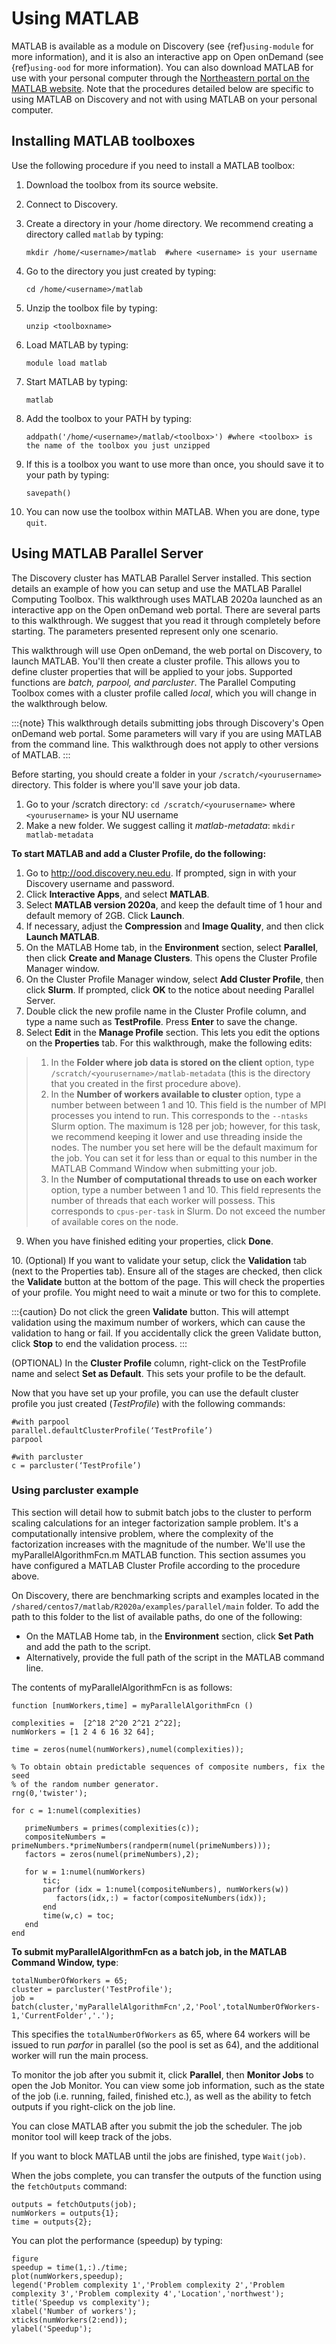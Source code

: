 # Using MATLAB

MATLAB is available as a module on Discovery (see {ref}`using-module` for more information), and
it is also an interactive app on Open onDemand (see {ref}`using-ood` for more information).
You can also download MATLAB for use with your personal computer through the [Northeastern portal on the MATLAB website](https://www.mathworks.com/academia/tah-portal/northeastern-university-30294223.html).
Note that the procedures detailed below are specific to using MATLAB on Discovery and not with using MATLAB on your personal computer.

## Installing MATLAB toolboxes

Use the following procedure if you need to install a MATLAB toolbox:

01. Download the toolbox from its source website.

02. Connect to Discovery.

03. Create a directory in your /home directory. We recommend creating a directory called `matlab` by typing:

    ```
    mkdir /home/<username>/matlab  #where <username> is your username
    ```

04. Go to the directory you just created by typing:

    ```
    cd /home/<username>/matlab
    ```

05. Unzip the toolbox file by typing:

    ```
    unzip <toolboxname>
    ```

06. Load MATLAB by typing:

    ```
    module load matlab
    ```

07. Start MATLAB by typing:

    ```
    matlab
    ```

08. Add the toolbox to your PATH by typing:

    ```
    addpath('/home/<username>/matlab/<toolbox>') #where <toolbox> is the name of the toolbox you just unzipped
    ```

09. If this is a toolbox you want to use more than once, you should save it to your path by typing:

    ```
    savepath()
    ```

10. You can now use the toolbox within MATLAB. When you are done, type `quit`.

## Using MATLAB Parallel Server

The Discovery cluster has MATLAB Parallel Server installed. This section details an example of how you
can setup and use the MATLAB Parallel Computing Toolbox. This walkthrough uses MATLAB 2020a launched as an interactive
app on the Open onDemand web portal. There are several parts to this walkthrough. We suggest that you read it through completely before starting.
The parameters presented represent only one scenario.

This walkthrough will use Open onDemand, the web portal on Discovery, to launch MATLAB. You'll then create a
cluster profile. This allows you to define cluster properties that will be applied to your jobs. Supported
functions are *batch, parpool, and parcluster*. The Parallel Computing Toolbox comes with a cluster profile
called *local*, which you will change in the walkthrough below.

:::{note}
This walkthrough details submitting jobs through Discovery's Open onDemand web portal. Some parameters will vary if you are using MATLAB from the command line. This walkthrough does not apply
to other versions of MATLAB.
:::

Before starting, you should create a folder in your `/scratch/<yourusername>` directory. This
folder is where you'll save your job data.

1. Go to your /scratch directory: `cd /scratch/<yourusername>` where `<yourusername>` is your NU username
2. Make a new folder. We suggest calling it *matlab-metadata*: `mkdir matlab-metadata`

**To start MATLAB and add a Cluster Profile, do the following:**

1. Go to <http://ood.discovery.neu.edu>. If prompted, sign in with your Discovery username and password.
2. Click **Interactive Apps**, and select **MATLAB**.
3. Select **MATLAB version 2020a**, and keep the default time of 1 hour and default memory of 2GB. Click **Launch**.
4. If necessary, adjust the **Compression** and **Image Quality**, and then click **Launch MATLAB**.
5. On the MATLAB Home tab, in the **Environment** section, select **Parallel**, then click **Create and Manage Clusters**. This opens the Cluster Profile Manager window.
6. On the Cluster Profile Manager window, select **Add Cluster Profile**, then click **Slurm**. If prompted, click **OK** to the notice about needing Parallel Server.
7. Double click the new profile name in the Cluster Profile column, and type a name such as **TestProfile**. Press **Enter** to save the change.
8. Select **Edit** in the **Manage Profile** section. This lets you edit the options on the **Properties** tab. For this walkthrough, make the following edits:

> 1. In the **Folder where job data is stored on the client** option, type `/scratch/<yourusername>/matlab-metadata` (this is the directory that you created in the first procedure above).
> 2. In the **Number of workers available to cluster** option, type a number between between 1 and 10. This field is the number of MPI processes you intend to run. This corresponds to the `--ntasks` Slurm option. The maximum is 128 per job; however, for this task, we recommend keeping it lower and use threading inside the nodes. The number you set here will be the default maximum for the job. You can set it for less than or equal to this number in the MATLAB Command Window when submitting your job.
> 3. In the **Number of computational threads to use on each worker** option, type a number between 1 and 10. This field represents the number of threads that each worker will possess. This corresponds to `cpus-per-task` in Slurm. Do not exceed the number of available cores on the node.

9. When you have finished editing your properties, click **Done**.

10\. (Optional) If you want to validate your setup, click the **Validation** tab (next to the Properties tab). Ensure all of the stages are checked, then click the **Validate** button at the bottom of the page.
This will check the properties of your profile. You might need to wait a minute or two for this to complete.

:::{caution}
Do not click the green **Validate** button. This will attempt validation using the maximum number of workers, which can cause the validation to hang or fail.
If you accidentally click the green Validate button, click **Stop** to end the validation process.
:::

(OPTIONAL) In the **Cluster Profile** column, right-click on the TestProfile name and select **Set as Default**. This sets your profile to be the default.

Now that you have set up your profile, you can use the default cluster profile you just created (*TestProfile*) with the following commands:

```
#with parpool
parallel.defaultClusterProfile(‘TestProfile’)
parpool

#with parcluster
c = parcluster(‘TestProfile’)
```

### Using parcluster example

This section will detail how to submit batch jobs to the cluster to perform scaling calculations for an integer factorization sample problem.
It's a computationally intensive problem, where the complexity of the factorization increases with the magnitude of the number. We'll use the myParallelAlgorithmFcn.m MATLAB function.
This section assumes you have configured a MATLAB Cluster Profile according to the procedure above.

On Discovery, there are benchmarking scripts and examples located in the `/shared/centos7/matlab/R2020a/examples/parallel/main` folder.
To add the path to this folder to the list of available paths, do one of the following:

- On the MATLAB Home tab, in the **Environment** section, click **Set Path** and add the path to the script.
- Alternatively, provide the full path of the script in the MATLAB command line.

The contents of myParallelAlgorithmFcn is as follows:

```
function [numWorkers,time] = myParallelAlgorithmFcn ()

complexities =  [2^18 2^20 2^21 2^22];
numWorkers = [1 2 4 6 16 32 64];

time = zeros(numel(numWorkers),numel(complexities));

% To obtain obtain predictable sequences of composite numbers, fix the seed
% of the random number generator.
rng(0,'twister');

for c = 1:numel(complexities)

   primeNumbers = primes(complexities(c));
   compositeNumbers =    primeNumbers.*primeNumbers(randperm(numel(primeNumbers)));
   factors = zeros(numel(primeNumbers),2);

   for w = 1:numel(numWorkers)
       tic;
       parfor (idx = 1:numel(compositeNumbers), numWorkers(w))
          factors(idx,:) = factor(compositeNumbers(idx));
       end
       time(w,c) = toc;
   end
end
```

**To submit myParallelAlgorithmFcn as a batch job, in the MATLAB Command Window, type**:

```
totalNumberOfWorkers = 65;
cluster = parcluster('TestProfile');
job = batch(cluster,'myParallelAlgorithmFcn',2,'Pool',totalNumberOfWorkers-1,'CurrentFolder','.');
```

This specifies the `totalNumberOfWorkers` as 65, where 64 workers will be issued to run *parfor* in parallel
(so the pool is set as 64), and the additional worker will run the main process.

To monitor the job after you submit it, click **Parallel**, then **Monitor Jobs** to open the Job Monitor.
You can view some job information, such as the state of the job (i.e. running, failed, finished etc.),
as well as the ability to fetch outputs if you right-click on the job line.

You can close MATLAB after you submit the job the scheduler. The job monitor tool will keep track of the jobs.

If you want to block MATLAB until the jobs are finished, type `Wait(job)`.

When the jobs complete, you can transfer the outputs of the function using the `fetchOutputs` command:

```
outputs = fetchOutputs(job);
numWorkers = outputs{1};
time = outputs{2};
```

You can plot the performance (speedup) by typing:

```
figure
speedup = time(1,:)./time;
plot(numWorkers,speedup);
legend('Problem complexity 1','Problem complexity 2','Problem complexity 3','Problem complexity 4','Location','northwest');
title('Speedup vs complexity');
xlabel('Number of workers');
xticks(numWorkers(2:end));
ylabel('Speedup');
```
